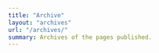 ```yaml
---
title: "Archive"
layout: "archives"
url: "/archives/"
summary: Archives of the pages published.
---
```


